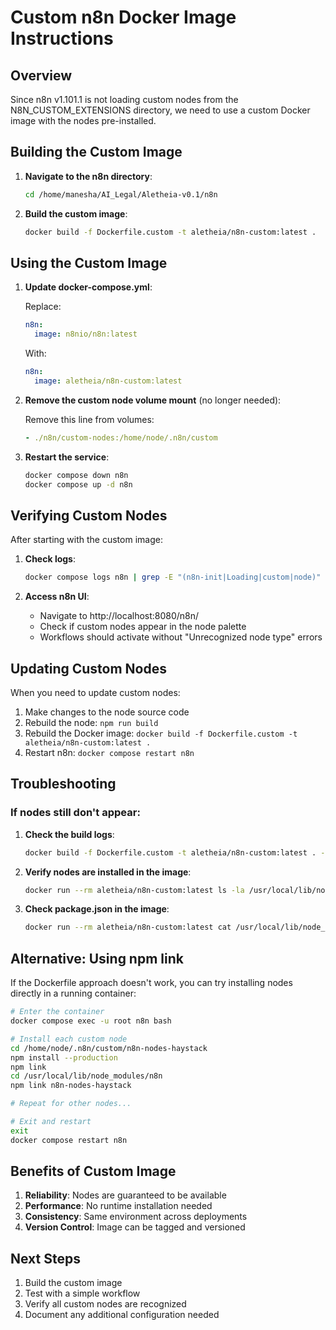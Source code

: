 # Custom n8n Docker Image Instructions

## Overview

Since n8n v1.101.1 is not loading custom nodes from the N8N_CUSTOM_EXTENSIONS directory, we need to use a custom Docker image with the nodes pre-installed.

## Building the Custom Image

1. **Navigate to the n8n directory**:
   ```bash
   cd /home/manesha/AI_Legal/Aletheia-v0.1/n8n
   ```

2. **Build the custom image**:
   ```bash
   docker build -f Dockerfile.custom -t aletheia/n8n-custom:latest .
   ```

## Using the Custom Image

1. **Update docker-compose.yml**:
   
   Replace:
   ```yaml
   n8n:
     image: n8nio/n8n:latest
   ```
   
   With:
   ```yaml
   n8n:
     image: aletheia/n8n-custom:latest
   ```

2. **Remove the custom node volume mount** (no longer needed):
   
   Remove this line from volumes:
   ```yaml
   - ./n8n/custom-nodes:/home/node/.n8n/custom
   ```

3. **Restart the service**:
   ```bash
   docker compose down n8n
   docker compose up -d n8n
   ```

## Verifying Custom Nodes

After starting with the custom image:

1. **Check logs**:
   ```bash
   docker compose logs n8n | grep -E "(n8n-init|Loading|custom|node)"
   ```

2. **Access n8n UI**:
   - Navigate to http://localhost:8080/n8n/
   - Check if custom nodes appear in the node palette
   - Workflows should activate without "Unrecognized node type" errors

## Updating Custom Nodes

When you need to update custom nodes:

1. Make changes to the node source code
2. Rebuild the node: `npm run build`
3. Rebuild the Docker image: `docker build -f Dockerfile.custom -t aletheia/n8n-custom:latest .`
4. Restart n8n: `docker compose restart n8n`

## Troubleshooting

### If nodes still don't appear:

1. **Check the build logs**:
   ```bash
   docker build -f Dockerfile.custom -t aletheia/n8n-custom:latest . --progress=plain
   ```

2. **Verify nodes are installed in the image**:
   ```bash
   docker run --rm aletheia/n8n-custom:latest ls -la /usr/local/lib/node_modules/n8n/node_modules/ | grep n8n-nodes-
   ```

3. **Check package.json in the image**:
   ```bash
   docker run --rm aletheia/n8n-custom:latest cat /usr/local/lib/node_modules/n8n/node_modules/n8n-nodes-haystack/package.json
   ```

## Alternative: Using npm link

If the Dockerfile approach doesn't work, you can try installing nodes directly in a running container:

```bash
# Enter the container
docker compose exec -u root n8n bash

# Install each custom node
cd /home/node/.n8n/custom/n8n-nodes-haystack
npm install --production
npm link
cd /usr/local/lib/node_modules/n8n
npm link n8n-nodes-haystack

# Repeat for other nodes...

# Exit and restart
exit
docker compose restart n8n
```

## Benefits of Custom Image

1. **Reliability**: Nodes are guaranteed to be available
2. **Performance**: No runtime installation needed
3. **Consistency**: Same environment across deployments
4. **Version Control**: Image can be tagged and versioned

## Next Steps

1. Build the custom image
2. Test with a simple workflow
3. Verify all custom nodes are recognized
4. Document any additional configuration needed